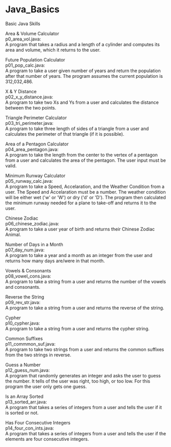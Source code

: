 # Java_Basics
Basic Java Skills

Area & Volume Calculator<br>
p0_area_vol.java:<br>
A program that takes a radius and a length of a cylinder and computes its area and volume, which
it returns to the user.

Future Population Calculator<br>
p01_pop_calc.java:<br>
A program to take a user given number of years and return the population after that number of years.
The program assumes the current population is 312,032,486.

X & Y Distance<br>
p02_x_y_distance.java:<br>
A program to take two Xs and Ys from a user and calculates the distance between the two points.

Triangle Perimeter Calculator<br>
p03_tri_perimeter.java:<br>
A program to take three length of sides of a triangle from a user and calculates the perimeter of that
triangle (if it is possible).

Area of a Pentagon Calculator<br>
p04_area_pentagon.java:<br>
A program to take the length from the center to the vertex of a pentagon from a user and calculates the area
of the pentagon.  The user input must be valid.

Minimum Runway Calculator<br>
p05_runway_calc.java:<br>
A program to take a Speed, Accelaration, and the Weather Condition from a user. The Speed and Accelaration
must be a number.  The weather condition will be either wet ('w' or 'W') or dry ('d' or 'D').  The program
then calculated the minimum runway needed for a plane to take-off and returns it to the user.

Chinese Zodiac<br>
p06_chinese_zodiac.java:<br>
A program to take a user year of birth and returns their Chinese Zodiac Animal.

Number of Days in a Month<br>
p07_day_num.java:<br>
A program to take a year and a month as an integer from the user and returns how many days are/were in that month.

Vowels & Consonants<br>
p08_vowel_cons.java:<br>
A program to take a string from a user and returns the number of the vowels and consonants.

Reverse the String<br>
p09_rev_str.java:<br>
A program to take a string from a user and returns the reverse of the string.

Cypher<br>
p10_cypher.java:<br>
A program to take a string from a user and returns the cypher string.

Common Suffixes<br>
p11_commmon_suf.java:<br>
A program to take two strings from a user and returns the common suffixes from the two strings in reverse.

Guess a Number<br>
p12_guess_num.java:<br>
A program that randomly generates an integer and asks the user to guess the number.  It tells of the user was
right, too high, or too low.  For this program the user only gets one guess.

Is an Array Sorted<br>
p13_sorted_arr.java:<br>
A program that takes a series of integers from a user and tells the user if it is sorted or not.

Has Four Consecutive Integers<br>
p14_four_con_ints.java:<br>
A program that takes a series of integers from a user and tells the user if the elements are four consecutive integers.